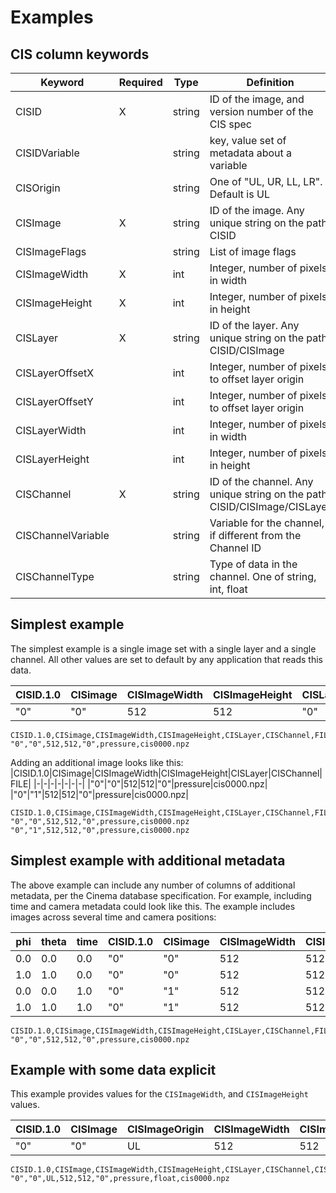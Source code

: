 # Examples

## CIS column keywords

|Keyword| Required | Type | Definition |
|-|-|-|-|
|CISID              |X|string|ID of the image, and version number of the CIS spec|
|CISIDVariable      | |string|key, value set of metadata about a variable|
|CISOrigin          | |string|One of "UL, UR, LL, LR". Default is UL|
|CISImage           |X|string|ID of the image. Any unique string on the path CISID|
|CISImageFlags      | |string|List of image flags|
|CISImageWidth      |X|int   |Integer, number of pixels in width|
|CISImageHeight     |X|int   |Integer, number of pixels in height|
|CISLayer           |X|string|ID of the layer. Any unique string on the path CISID/CISImage| 
|CISLayerOffsetX    | |int   |Integer, number of pixels to offset layer origin|
|CISLayerOffsetY    | |int   |Integer, number of pixels to offset layer origin|
|CISLayerWidth      | |int   |Integer, number of pixels in width|
|CISLayerHeight     | |int   |Integer, number of pixels in height|
|CISChannel         |X|string|ID of the channel. Any unique string on the path CISID/CISImage/CISLayer| 
|CISChannelVariable | |string|Variable for the channel, if different from the Channel ID|
|CISChannelType     | |string|Type of data in the channel. One of string, int, float|

## Simplest example
The simplest example is a single image set with a single layer and a single channel. All other values are set to default by any application that reads this data.

|CISID.1.0|CISimage|CISImageWidth|CISImageHeight|CISLayer|CISChannel|FILE|
|-|-|-|-|-|-|-|
|"0"|"0"|512|512|"0"|pressure|cis0000.npz|

```
CISID.1.0,CISimage,CISImageWidth,CISImageHeight,CISLayer,CISChannel,FILE
"0","0",512,512,"0",pressure,cis0000.npz
```

Adding an additional image looks like this:
|CISID.1.0|CISimage|CISImageWidth|CISImageHeight|CISLayer|CISChannel|FILE|
|-|-|-|-|-|-|-|
|"0"|"0"|512|512|"0"|pressure|cis0000.npz|
|"0"|"1"|512|512|"0"|pressure|cis0000.npz|

```
CISID.1.0,CISimage,CISImageWidth,CISImageHeight,CISLayer,CISChannel,FILE
"0","0",512,512,"0",pressure,cis0000.npz
"0","1",512,512,"0",pressure,cis0000.npz
```

## Simplest example with additional metadata
The above example can include any number of columns of additional metadata, per the Cinema database specification. For example, including time and camera metadata could look like this. The example includes images across several time and camera positions:

|phi|theta|time|CISID.1.0|CISimage|CISImageWidth|CISImageHeight|CISLayer|CISChannel|FILE|
|-|-|-|-|-|-|-|-|-|-|
|0.0|0.0|0.0|"0"|"0"|512|512|"0"|pressure|cis0000.npz|
|1.0|1.0|0.0|"0"|"0"|512|512|"0"|pressure|cis0001.npz|
|0.0|0.0|1.0|"0"|"1"|512|512|"0"|pressure|cis0002.npz|
|1.0|1.0|1.0|"0"|"1"|512|512|"0"|pressure|cis0003.npz|

```
CISID.1.0,CISimage,CISImageWidth,CISImageHeight,CISLayer,CISChannel,FILE
"0","0",512,512,"0",pressure,cis0000.npz
```

## Example with some data explicit 
This example provides values for the `CISImageWidth`, and `CISImageHeight` values.

|CISID.1.0|CISImage|CISImageOrigin|CISImageWidth|CISImageHeight|CISLayer|CISChannel|CISChannelType|FILE|
|-|-|-|-|-|-|-|-|-|
|"0"|"0"|UL|512|512|"0"|pressure|float|cis0000.npz|

```
CISID.1.0,CISImage,CISImageWidth,CISImageHeight,CISLayer,CISChannel,CISChanne,FlILE
"0","0",UL,512,512,"0",pressure,float,cis0000.npz
```

